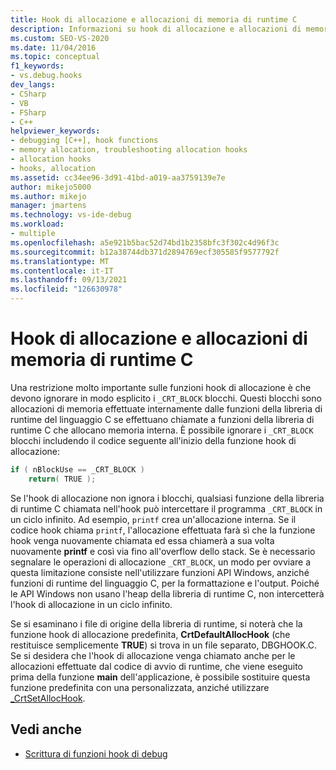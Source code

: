 ```yaml
---
title: Hook di allocazione e allocazioni di memoria di runtime C
description: Informazioni su hook di allocazione e allocazioni di memoria di run-time C Visual Studio debug. Le funzioni hook di allocazione devono ignorare in modo _CRT_BLOCK blocchi.
ms.custom: SEO-VS-2020
ms.date: 11/04/2016
ms.topic: conceptual
f1_keywords:
- vs.debug.hooks
dev_langs:
- CSharp
- VB
- FSharp
- C++
helpviewer_keywords:
- debugging [C++], hook functions
- memory allocation, troubleshooting allocation hooks
- allocation hooks
- hooks, allocation
ms.assetid: cc34ee96-3d91-41bd-a019-aa3759139e7e
author: mikejo5000
ms.author: mikejo
manager: jmartens
ms.technology: vs-ide-debug
ms.workload:
- multiple
ms.openlocfilehash: a5e921b5bac52d74bd1b2358bfc3f302c4d96f3c
ms.sourcegitcommit: b12a38744db371d2894769ecf305585f9577792f
ms.translationtype: MT
ms.contentlocale: it-IT
ms.lasthandoff: 09/13/2021
ms.locfileid: "126630978"
---
```

# <a name="allocation-hooks-and-c-run-time-memory-allocations"></a>Hook di allocazione e allocazioni di memoria di runtime C
Una restrizione molto importante sulle funzioni hook di allocazione è che devono ignorare in modo esplicito i `_CRT_BLOCK` blocchi. Questi blocchi sono allocazioni di memoria effettuate internamente dalle funzioni della libreria di runtime del linguaggio C se effettuano chiamate a funzioni della libreria di runtime C che allocano memoria interna. È possibile ignorare i `_CRT_BLOCK` blocchi includendo il codice seguente all'inizio della funzione hook di allocazione:

```cpp
if ( nBlockUse == _CRT_BLOCK )
    return( TRUE );
```

Se l'hook di allocazione non ignora i blocchi, qualsiasi funzione della libreria di runtime C chiamata nell'hook può intercettare il programma `_CRT_BLOCK` in un ciclo infinito. Ad esempio, `printf` crea un'allocazione interna. Se il codice hook chiama `printf`, l'allocazione effettuata farà sì che la funzione hook venga nuovamente chiamata ed essa chiamerà a sua volta nuovamente **printf** e così via fino all'overflow dello stack. Se è necessario segnalare le operazioni di allocazione `_CRT_BLOCK`, un modo per ovviare a questa limitazione consiste nell'utilizzare funzioni API Windows, anziché funzioni di runtime del linguaggio C, per la formattazione e l'output. Poiché le API Windows non usano l'heap della libreria di runtime C, non intercetterà l'hook di allocazione in un ciclo infinito.

Se si esaminano i file di origine della libreria di runtime, si noterà che la funzione hook di allocazione predefinita, **CrtDefaultAllocHook** (che restituisce semplicemente **TRUE**) si trova in un file separato, DBGHOOK.C. Se si desidera che l'hook di allocazione venga chiamato anche per le allocazioni effettuate dal codice di avvio di runtime, che viene eseguito prima della funzione **main** dell'applicazione, è possibile sostituire questa funzione predefinita con una personalizzata, anziché utilizzare [_CrtSetAllocHook](/cpp/c-runtime-library/reference/crtsetallochook).

## <a name="see-also"></a>Vedi anche
- [Scrittura di funzioni hook di debug](../debugger/debug-hook-function-writing.md)
